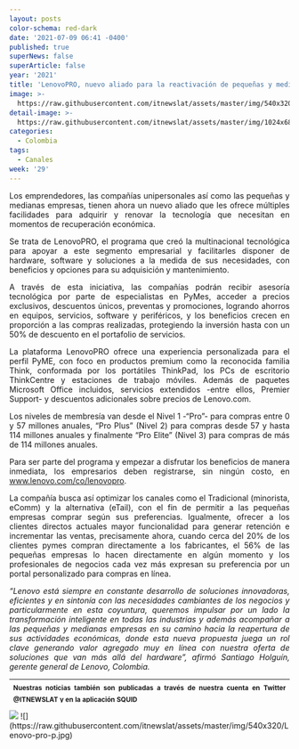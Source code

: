 ```yaml
---
layout: posts
color-schema: red-dark
date: '2021-07-09 06:41 -0400'
published: true
superNews: false
superArticle: false
year: '2021'
title: 'LenovoPRO, nuevo aliado para la reactivación de pequeñas y medianas empresas'
image: >-
  https://raw.githubusercontent.com/itnewslat/assets/master/img/540x320/Lenovo-pro-p.jpg
detail-image: >-
  https://raw.githubusercontent.com/itnewslat/assets/master/img/1024x680/Lenovo-pro-g.jpg
categories:
  - Colombia
tags:
  - Canales
week: '29'
---
```

<p style="text-align: justify;">Los emprendedores, las compañías unipersonales así como las pequeñas y medianas empresas, tienen ahora un nuevo aliado que les ofrece múltiples facilidades para adquirir y renovar la tecnología que necesitan en momentos de recuperación económica.</p>
<p style="text-align: justify;">Se trata de LenovoPRO, el programa que creó la multinacional tecnológica para apoyar a este segmento empresarial y facilitarles disponer de hardware, software y soluciones a la medida de sus necesidades, con beneficios y opciones para su adquisición y mantenimiento.</p>
<p style="text-align: justify;">A través de esta iniciativa, las compañías podrán recibir asesoría tecnológica por parte de especialistas en PyMes, acceder a precios exclusivos, descuentos únicos, preventas y promociones, logrando ahorros en equipos, servicios, software y periféricos, y los beneficios crecen en proporción a las compras realizadas, protegiendo la inversión hasta con un 50% de descuento en el portafolio de servicios.</p>
<p style="text-align: justify;">La plataforma LenovoPRO ofrece una experiencia personalizada para el perfil PyME, con foco en productos premium como la reconocida familia Think, conformada por los portátiles ThinkPad, los PCs de escritorio ThinkCentre y estaciones de trabajo móviles. Además de paquetes Microsoft Office incluidos, servicios extendidos -entre ellos, Premier Support- y descuentos adicionales sobre precios de Lenovo.com.</p>
<p style="text-align: justify;">Los niveles de membresía van desde el Nivel 1 -“Pro”- para compras entre 0 y 57 millones anuales, “Pro Plus” (Nivel 2) para compras desde 57 y hasta 114 millones anuales y finalmente “Pro Elite” (Nivel 3) para compras de más de 114 millones anuales.</p>
<p style="text-align: justify;">Para ser parte del programa y empezar a disfrutar los beneficios de manera inmediata, los empresarios deben registrarse, sin ningún costo, en <a href="http://www.lenovo.com/co/lenovopro">www.lenovo.com/co/lenovopro</a>.</p>
<p style="text-align: justify;">La compañía busca así optimizar los canales como el Tradicional (minorista, eComm) y la alternativa (eTail), con el fin de permitir a las pequeñas empresas comprar según sus preferencias. Igualmente, ofrecer a los clientes directos actuales mayor funcionalidad para generar retención e incrementar las ventas, precisamente ahora, cuando cerca del 20% de los clientes pymes compran directamente a los fabricantes, el 56% de las pequeñas empresas lo hacen directamente en algún momento y los profesionales de negocios cada vez más expresan su preferencia por un portal personalizado para compras en línea.</p>
<p style="text-align: justify;"><em>“Lenovo está siempre en constante desarrollo de soluciones innovadoras, eficientes y en sintonía con las necesidades cambiantes de los negocios y particularmente en esta coyuntura, queremos impulsar por un lado la transformación inteligente en todas las industrias y además acompañar a las pequeñas y medianas empresas en su camino hacia la reapertura de sus actividades económicas, donde esta nueva propuesta juega un rol clave generando valor agregado muy en línea con nuestra oferta de soluciones que van más allá del hardware”, afirmó Santiago Holguín, gerente general de Lenovo, Colombia. </em></p>
<table style="height: 42px;" width="569">
<tbody>
<tr>
<td style="text-align: justify;"><sub><strong>Nuestras noticias también son publicadas a través de nuestra cuenta en Twitter <a href="https://twitter.com/itnewslat?lang=es">@ITNEWSLAT</a> y en la aplicación <a href="https://squidapp.co/en/">SQUID</a></strong></sub></td>
</tr>
</tbody>
</table>

<img src="https://tracker.metricool.com/c3po.jpg?hash=56f88a41e39ab42c063cc51676587a04"/>
![](https://raw.githubusercontent.com/itnewslat/assets/master/img/540x320/Lenovo-pro-p.jpg)
